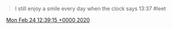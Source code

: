 > I still enjoy a smile every day when the clock says 13:37 \#leet

<img src="../../media/tweet.ico" width="12" /> [Mon Feb 24 12:39:15 +0000 2020](https://twitter.com/DromerDenker/status/1231921530013089793)